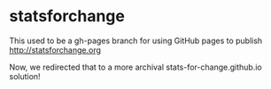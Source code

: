 statsforchange
==============

This used to be a gh-pages branch for using GitHub pages to publish
http://statsforchange.org

Now, we redirected that to a more archival stats-for-change.github.io solution!
